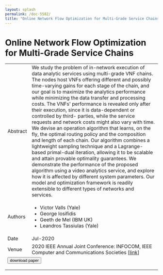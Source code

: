 ```yaml
---
layout: splash
permalink: /doc-5582/
title: "Online Network Flow Optimization for Multi-Grade Service Chains"
---
```


# Online Network Flow Optimization for Multi-Grade Service Chains

<table>
    <tbody>
    <tr>
        <td>Abstract</td>
        <td>We study the problem of in-network execution of data analytic services using multi-grade VNF chains. The nodes host VNFs offering different and possibly time-varying gains for each stage of the chain, and our goal is to maximize the analytics performance while minimizing the data transfer and processing costs. The VNFs' performance is revealed only after their execution, since it is data-dependent or controlled by third- parties, while the service requests and network costs might also vary with time. We devise an operation algorithm that learns, on the fly, the optimal routing policy and the composition and length of each chain. Our algorithm combines a lightweight sampling technique and a Lagrange-based primal-dual iteration, allowing it to be scalable and attain provable optimality guarantees. We demonstrate the performance of the proposed algorithm using a video analytics service, and explore how it is affected by different system parameters. Our model and optimization framework is readily extensible to different types of networks and services.</td>
    </tr>
    <tr>
        <td>Authors</td>
        <td>
            <ul>
                <li>Victor Valls (Yale)</li>
                <li>George Iosifidis</li>
                <li>Geeth de Mel (IBM UK)</li>
                <li>Leandros Tassiulas (Yale)</li>
            </ul>
        </td>
    </tr>
    <tr>
        <td>Date</td>
        <td>Jul-2020</td>
    </tr>
    <tr>
        <td>Venue</td>
        <td>2020 IEEE Annual Joint Conference: INFOCOM, IEEE Computer and Communications Societies [<a href="https://ieeexplore.ieee.org/document/9155341">link</a>]</td>
    </tr>
        <tr>
            <td colspan="2">
                <form method="get" action="https://ibm.box.com/v/doc-5582-paper">
                    <button type="submit">download paper</button>
                </form>
            </td>
        </tr>
    </tbody>
</table>
